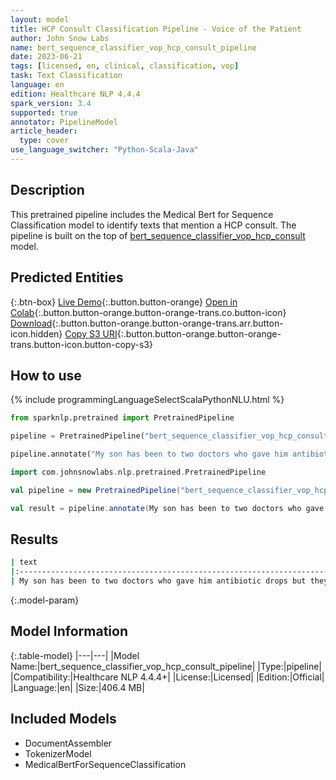 ```yaml
---
layout: model
title: HCP Consult Classification Pipeline - Voice of the Patient
author: John Snow Labs
name: bert_sequence_classifier_vop_hcp_consult_pipeline
date: 2023-06-21
tags: [licensed, en, clinical, classification, vop]
task: Text Classification
language: en
edition: Healthcare NLP 4.4.4
spark_version: 3.4
supported: true
annotator: PipelineModel
article_header:
  type: cover
use_language_switcher: "Python-Scala-Java"
---
```


## Description

This pretrained pipeline includes the Medical Bert for Sequence Classification model to identify texts that mention a HCP consult. The pipeline is built on the top of  [bert_sequence_classifier_vop_hcp_consult](https://nlp.johnsnowlabs.com/2023/06/13/bert_sequence_classifier_vop_hcp_consult_en.html) model.

## Predicted Entities



{:.btn-box}
[Live Demo](https://demo.johnsnowlabs.com/healthcare/VOP/){:.button.button-orange}
[Open in Colab](https://colab.research.google.com/github/JohnSnowLabs/spark-nlp-workshop/blob/master/tutorials/streamlit_notebooks/healthcare/VOICE_OF_PATIENT.ipynb){:.button.button-orange.button-orange-trans.co.button-icon}
[Download](https://s3.amazonaws.com/auxdata.johnsnowlabs.com/clinical/models/bert_sequence_classifier_vop_hcp_consult_pipeline_en_4.4.4_3.4_1687379867981.zip){:.button.button-orange.button-orange-trans.arr.button-icon.hidden}
[Copy S3 URI](s3://auxdata.johnsnowlabs.com/clinical/models/bert_sequence_classifier_vop_hcp_consult_pipeline_en_4.4.4_3.4_1687379867981.zip){:.button.button-orange.button-orange-trans.button-icon.button-copy-s3}

## How to use

<div class="tabs-box" markdown="1">
{% include programmingLanguageSelectScalaPythonNLU.html %}
  
```python
from sparknlp.pretrained import PretrainedPipeline

pipeline = PretrainedPipeline("bert_sequence_classifier_vop_hcp_consult_pipeline", "en", "clinical/models")

pipeline.annotate("My son has been to two doctors who gave him antibiotic drops but they also say the problem might related to allergies.")
```
```scala
import com.johnsnowlabs.nlp.pretrained.PretrainedPipeline

val pipeline = new PretrainedPipeline("bert_sequence_classifier_vop_hcp_consult_pipeline", "en", "clinical/models")

val result = pipeline.annotate(My son has been to two doctors who gave him antibiotic drops but they also say the problem might related to allergies.)
```
</div>


## Results

```bash
| text                                                                                                                   | prediction       |
|:-----------------------------------------------------------------------------------------------------------------------|:-----------------|
| My son has been to two doctors who gave him antibiotic drops but they also say the problem might related to allergies. | Consulted_By_HCP |
```

{:.model-param}
## Model Information

{:.table-model}
|---|---|
|Model Name:|bert_sequence_classifier_vop_hcp_consult_pipeline|
|Type:|pipeline|
|Compatibility:|Healthcare NLP 4.4.4+|
|License:|Licensed|
|Edition:|Official|
|Language:|en|
|Size:|406.4 MB|

## Included Models

- DocumentAssembler
- TokenizerModel
- MedicalBertForSequenceClassification
